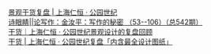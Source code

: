   
[景观干货复盘 | 上海仁恒 · 公园世纪](http://www.dianyue.me/archives/139/vwl7egca2dcfx68g/)  
[诗眼睛||论写作：金汝平：写作的秘密 （53--106）（总542期）](http://www.dianyue.me/archives/993/2xgdsn8iuunu51bj/)  
[干货｜上海仁恒 · 公园世纪景观设计的复盘回顾](http://www.dianyue.me/archives/708/z5ze8elaz5o67yil/)  
[干货 | 上海仁恒 · 公园世纪复盘「内含最全设计图纸」](http://www.dianyue.me/archives/317/od5rh36bzpbbw7d9/)